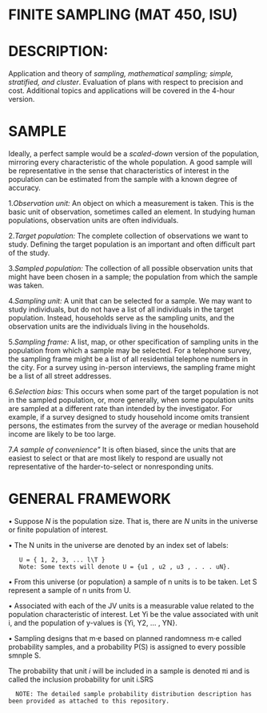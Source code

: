 # FINITE SAMPLING (MAT 450, ISU)
# DESCRIPTION: 
Application and theory of *sampling, mathematical sampling; simple, stratified, and cluster*. Evaluation of plans with respect to precision
and cost. Additional topics and applications will be covered in the 4-hour version.

# SAMPLE
Ideally, a perfect sample would be a *scaled-down* version of the population, mirroring
every characteristic of the whole population. A good sample will be representative in
the sense that characteristics of interest in the population can be estimated from the
sample with a known degree of accuracy.

1.*Observation unit:* An object on which a measurement is taken. This is the basic
unit of observation, sometimes called an element. In studying human populations,
observation units are often individuals.

2.*Target population:* The complete collection of observations we want to study.
Defining the target population is an important and often difficult part of the study.

3.*Sampled population:* The collection of all possible observation units that might
have been chosen in a sample; the population from which the sample was taken.

4.*Sampling unit:* A unit that can be selected for a sample. We may want to study
individuals, but do not have a list of all individuals in the target population. Instead,
households serve as the sampling units, and the observation units are the
individuals living in the households.

5.*Sampling frame:* A list, map, or other specification of sampling units in the
population from which a sample may be selected. For a telephone survey, the
sampling frame might be a list of all residential telephone numbers in the city. For
a survey using in-person interviews, the sampling frame might be a list of all street
addresses.

6.*Selection bias:* This occurs when some part of the target population is not in the sampled
population, or, more generally, when some population units are sampled at a different
rate than intended by the investigator.
For example, if a survey designed to study household income omits transient persons,
the estimates from the survey of the average or median household income are likely to
be too large.

7.*A sample of convenience"* It is often biased, since the units that are easiest to select or
that are most likely to respond are usually not representative of the harder-to-select or
nonresponding units.


# GENERAL FRAMEWORK
• Suppose *N* is the population size. That is, there are *N* units in the universe or finite
population of interest.

• The N units in the universe are denoted by an index set of labels:
        
       U = { 1, 2, 3, ... l\T }
       Note: Some texts will denote U = {u1 , u2 , u3 , . . . uN}.

• From this universe (or population) a sample of n units is to be taken. Let S represent a
sample of n units from U.

• Associated with each of the JV units is a measurable value related to the population
characteristic of interest. Let Yi be the value associated with unit i, and the population of
y-values is {Yi, Y2, ... , YN}.

• Sampling designs that m·e based on planned randomness m·e called probability samples,
and a probability P(S) is assigned to every possible smnple S.

The probability that unit *i* will be included in a sample is denoted πi and is called the
inclusion probability for unit i.SRS

      NOTE: The detailed sample probability distribution description has been provided as attached to this repository.


